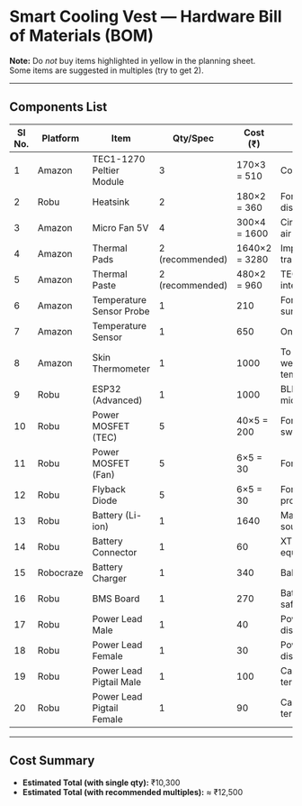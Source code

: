 # Smart Cooling Vest — Hardware Bill of Materials (BOM)

**Note:** Do *not* buy items highlighted in yellow in the planning sheet.  
Some items are suggested in multiples (try to get 2).

---

## Components List

| SI No. | Platform   | Item                          | Qty/Spec       | Cost (₹) | Notes                         |
|--------|------------|-------------------------------|----------------|----------|-------------------------------|
| 1      | Amazon     | TEC1-1270 Peltier Module      | 3              | 170×3 = 510 | Cooling modules               |
| 2      | Robu       | Heatsink                      | 2              | 180×2 = 360 | For TEC hot-side dissipation  |
| 3      | Amazon     | Micro Fan 5V                  | 4              | 300×4 = 1600 | Circulate cooled air          |
| 4      | Amazon     | Thermal Pads                  | 2 (recommended)| 1640×2 = 3280 | Improve thermal transfer      |
| 5      | Amazon     | Thermal Paste                 | 2 (recommended)| 480×2 = 960 | TEC to heatsink interface     |
| 6      | Amazon     | Temperature Sensor Probe      | 1              | 210      | For ambient/vest surface temp |
| 7      | Amazon     | Temperature Sensor            | 1              | 650      | Onboard sensing               |
| 8      | Amazon     | Skin Thermometer              | 1              | 1000     | To measure wearer’s skin temp |
| 9      | Robu       | ESP32 (Advanced)              | 1              | 1000     | BLE microcontroller           |
| 10     | Robu       | Power MOSFET (TEC)            | 5              | 40×5 = 200 | For Peltier switching         |
| 11     | Robu       | Power MOSFET (Fan)            | 5              | 6×5 = 30   | For fan switching             |
| 12     | Robu       | Flyback Diode                 | 5              | 6×5 = 30   | For fan protection            |
| 13     | Robu       | Battery (Li-ion)              | 1              | 1640     | Main power source             |
| 14     | Robu       | Battery Connector             | 1              | 60       | XT60 or equivalent            |
| 15     | Robocraze  | Battery Charger               | 1              | 340      | Balance/charging              |
| 16     | Robu       | BMS Board                     | 1              | 270      | Battery safety/protection     |
| 17     | Robu       | Power Lead Male               | 1              | 40       | Power distribution            |
| 18     | Robu       | Power Lead Female             | 1              | 30       | Power distribution            |
| 19     | Robu       | Power Lead Pigtail Male       | 1              | 100      | Cable termination             |
| 20     | Robu       | Power Lead Pigtail Female     | 1              | 90       | Cable termination             |

---

## Cost Summary
- **Estimated Total (with single qty):** ₹10,300  
- **Estimated Total (with recommended multiples):** ≈ ₹12,500  
